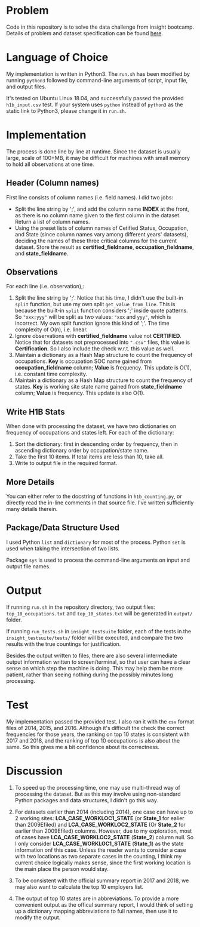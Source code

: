 # Problem

Code in this repository is to solve the data challenge from insight bootcamp. Details of problem and dataset specification can be found [here](https://github.com/InsightDataScience/h1b_statistics).

# Language of Choice

My implementation is written in Python3. The `run.sh` has been modified by running `python3` followed by command-line arguments of script, input file, and output files.

It's tested on Ubuntu Linux 18.04, and successfully passed the provided `h1b_input.csv` test. If your system uses `python` instead of `python3` as the static link to Python3, please change it in `run.sh`.

# Implementation

The process is done line by line at runtime. Since the dataset is usually large, scale of 100+MB, it may be difficult for machines with small memory to hold all observations at one time.

## Header (Column names)

First line consists of column names (i.e. field names). I did two jobs:
* Split the line string by ';', and add the column name **INDEX** at the front, as there is no column name given to the first column in the dataset. Return a list of column names.
* Using the preset lists of column names of Cetified Status, Occupation, and State (since column names vary among different years' datasets), deciding the names of these three critical columns for the current dataset. Store the result as **certified_fieldname**, **occupation_fieldname**, and **state_fieldname**.
  
## Observations

For each line (i.e. observation),:
1. Split the line string by ';'. Notice that his time, I didn't use the built-in `split` function, but use my own split `get_value_from_line`. This is because the built-in `split` function considers ';' inside quote patterns. So `"xxx;yyy"` will be split as two values: `"xxx` and `yyy"`, which is incorrect. My own split function ignore this kind of ';'. The time complexity of O(n), i.e. linear.
2. Ignore observations with **certified_fieldname** value not **CERTIFIED**. Notice that for datasets not preprocessed into `".csv"` files, this value is **Certification**. So I also include the check w.r.t. this value as well.
3. Maintain a dictionary as a Hash Map structure to count the frequency of occupations. **Key** is occupation SOC name gained from **occupation_fieldname** column; **Value** is frequency. This update is O(1), i.e. constant time complexity.
4. Maintain a dictionary as a Hash Map structure to count the frequency of states. **Key** is working site state name gained from **state_fieldname** column; **Value** is frequency. This update is also O(1).

## Write H1B Stats

When done with processing the dataset, we have two dictionaries on frequency of occupations and states left. For each of the dictionary:
1. Sort the dictionary: first in descending order by frequency, then in ascending dictionary order by occupation/state name.
2. Take the first 10 items. If total items are less than 10, take all.
3. Write to output file in the required format.

## More Details

You can either refer to the docstring of functions in `h1b_counting.py`, or directly read the in-line comments in that source file. I've written sufficiently many details therein.

## Package/Data Structure Used

I used Python `list` and `dictionary` for most of the process. Python `set` is used when taking the intersection of two lists.

Package `sys` is used to process the command-line arguments on input and output file names.

# Output

If running `run.sh` in the repository directory, two output files: `top_10_occupations.txt` and `top_10_states.txt` will be generated in `output/` folder.

If running `run_tests.sh` in `insight_testsuite` folder, each of the tests in the `insight_testsuite/tests/` folder will be executed, and compare the two results with the true countings for justification.

Besides the output written to files, there are also several intermediate output information written to screen/terminal, so that user can have a clear sense on which step the machine is doing. This may help them be more patient, rather than seeing nothing during the possibly minutes long processing.

# Test

My implementation passed the provided test. I also ran it with the `csv` format files of 2014, 2015, and 2016. Although it's difficult the check the correct frequencies for those years, the ranking on top 10 states is consistent with 2017 and 2018, and the ranking of top 10 occupations is also about the same. So this gives me a bit confidence about its correctness.

# Discussion

1. To speed up the processing time, one may use multi-thread way of processing the dataset. But as this may involve using non-standard Python packages and data structures, I didn't go this way.

2. For datasets earlier than 2014 (including 2014), one case can have up to 2 working sites: **LCA_CASE_WORKLOC1_STATE** (or **State_1** for ealier than 2009Efiled) and **LCA_CASE_WORKLOC2_STATE** (Or **State_2** for earlier than 2009Efiled) columns. However, due to my exploration, most of cases have **LCA_CASE_WORKLOC2_STATE** (**State_2**) column null. So I only consider **LCA_CASE_WORKLOC1_STATE** (**State_1**) as the state information onf this case. Unless the reader wants to consider a case with two locations as two separate cases in the counting, I think my current choice logically makes sense, since the first working location is the main place the person would stay.

3. To be consistent with the official summary report in 2017 and 2018, we may also want to calculate the top 10 employers list.

4. The output of top 10 states are in abbreviations. To provide a more convenient output as the offical summary report, I would think of setting up a dictionary mapping abbreviations to full names, then use it to modify the output.
